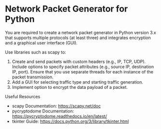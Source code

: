 # Network Packet Generator for Python

You are required to create a network packet generator in Python version 3.x that supports multiple protocols (at least three) and integrates encryption and a graphical user interface (GUI).

Use libraries such as scapy to: 

1. Create and send packets with custom headers (e.g., IP, TCP, UDP). Include options to specify packet attributes (e.g., source IP, destination IP, port). Ensure that you use separate threads for each instance of the packet transmission.
2. Add a GUI for selecting traffic type and starting traffic generation.
3. Implement option to encrypt the data payload of a packet.

Useful Resources 
- scapy Documentation: https://scapy.net/doc   
- pycryptodome Documentation: https://pycryptodome.readthedocs.io/en/latest/  
- tkinter Guide: https://docs.python.org/3/library/tkinter.html 
